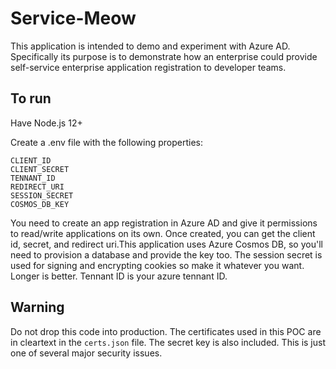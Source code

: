 # Service-Meow

This application is intended to demo and experiment with Azure AD. Specifically its purpose is to demonstrate
how an enterprise could provide self-service enterprise application registration to developer teams.

## To run
Have Node.js 12+

Create a .env file with the following properties:

```
CLIENT_ID
CLIENT_SECRET
TENNANT_ID
REDIRECT_URI
SESSION_SECRET
COSMOS_DB_KEY
```

You need to create an app registration in Azure AD and give it permissions to read/write applications on its own. Once created, you can get the client id, secret, and redirect uri.This application uses Azure Cosmos DB, so you'll need to provision a database and provide the key too. The session secret is used for signing and encrypting cookies so make it whatever you want. Longer is better. Tennant ID is your azure tennant ID.

## Warning
Do not drop this code into production. The certificates used in this POC are in cleartext in the `certs.json` file. The secret key is also included. This is just one of several major security issues.
